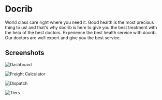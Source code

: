 # Docrib

World class care right where you need it. Good health is the most precious thing to us! and that's why docrib is here to give you the best treatment with the help of the best doctors. Experience the best health service with docrib. Our doctors are well expert and give you the best service.

## Screenshots

![Dashboard](https://enterprise.smartgenix.co.uk/images/files/dashboard.png)

![Freight Calculator](https://enterprise.smartgenix.co.uk/images/files/appointment.png)

![Dispatch](https://enterprise.smartgenix.co.uk/images/files/new-appointment.png)

![Tiers](https://enterprise.smartgenix.co.uk/images/files/payments.png)

